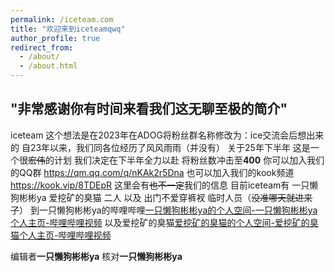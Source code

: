 ```yaml
---
permalink: /iceteam.com
title: "欢迎来到iceteamqwq"
author_profile: true
redirect_from: 
  - /about/
  - /about.html
---
```


## "非常感谢你有时间来看我们这无聊至极的简介"

iceteam 这个想法是在2023年在ADOG将粉丝群名称修改为：ice交流会后想出来的
自23年以来，我们同各位经历了风风雨雨（并没有）
关于25年下半年
这是一个很~~宏伟~~的计划
我们决定在下半年全力以赴 将粉丝数冲击至**400**
你可以加入我们的QQ群
https://qm.qq.com/q/nKAk2r5Dna
也可以加入我们的kook频道
https://kook.vip/8TDEpR
这里会有~~也不一定~~我们的信息
目前iceteam有
一只懒狗彬彬ya 爱挖矿的臭猫 二人
以及 出门不爱穿裤衩 临时人员（~~没准哪天就进来了~~）
到一只懒狗彬彬ya的哔哩哔哩[一只懒狗彬彬ya的个人空间-一只懒狗彬彬ya个人主页-哔哩哔哩视频](https://space.bilibili.com/648245646?spm_id_from=333.1007.0.0)
以及爱挖矿的臭猫[爱挖矿的臭猫的个人空间-爱挖矿的臭猫个人主页-哔哩哔哩视频](https://space.bilibili.com/1679373778?spm_id_from=333.337.0.0)





编辑者**一只懒狗彬彬ya**
核对**一只懒狗彬彬ya**
